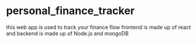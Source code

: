 # personal_finance_tracker
this web app is used to track your finance flow frontend is made up of react and backend is made up of Node.js and mongoDB
